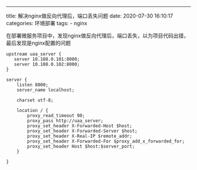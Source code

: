 ---
title: 解决nginx做反向代理后，端口丢失问题
date: 2020-07-30 16:10:17
categories: 环境部署
tags: 
	- nginx
    
在部署微服务项目中，发现nginx做反向代理后，端口丢失，以为项目代码出错，最后发现是nginx配置的问题

```
upstream uaa_server {
   server 10.108.0.101:8000;
   server 10.108.0.102:8000;
}

server {
    listen 8000;
    server_name localhost;

    charset utf-8;
    
    location / {
        proxy_read_timeout 90;
        proxy_pass http://uaa_server;
        proxy_set_header X-Forwarded-Host $host;
        proxy_set_header X-Forwarded-Server $host;
        proxy_set_header X-Real-IP $remote_addr;
        proxy_set_header X-Forwarded-For $proxy_add_x_forwarded_for;
        proxy_set_header Host $host:$server_port;
    }

}
```

